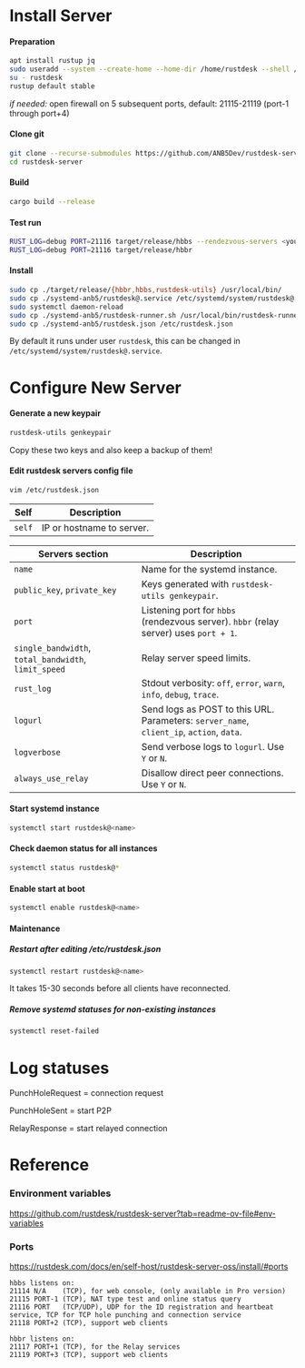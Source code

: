 # Install Server

#### Preparation
```bash
apt install rustup jq
sudo useradd --system --create-home --home-dir /home/rustdesk --shell /usr/bin/bash rustdesk
su - rustdesk
rustup default stable
```
*if needed:* open firewall on 5 subsequent ports, default: 21115-21119 (port-1 through port+4)

#### Clone git
```bash
git clone --recurse-submodules https://github.com/ANB5Dev/rustdesk-server.git
cd rustdesk-server
```

#### Build
```bash
cargo build --release
```

#### Test run
```bash
RUST_LOG=debug PORT=21116 target/release/hbbs --rendezvous-servers <your IP or hostname>:21116 --relay-servers <your IP or hostname>:21117
RUST_LOG=debug PORT=21116 target/release/hbbr
```

#### Install
```bash
sudo cp ./target/release/{hbbr,hbbs,rustdesk-utils} /usr/local/bin/
sudo cp ./systemd-anb5/rustdesk@.service /etc/systemd/system/rustdesk@.service
sudo systemctl daemon-reload
sudo cp ./systemd-anb5/rustdesk-runner.sh /usr/local/bin/rustdesk-runner.sh
sudo cp ./systemd-anb5/rustdesk.json /etc/rustdesk.json
```
By default it runs under user `rustdesk`, this can be changed in `/etc/systemd/system/rustdesk@.service`.

# Configure New Server

#### Generate a new keypair
```bash
rustdesk-utils genkeypair
```
Copy these two keys and also keep a backup of them!

#### Edit rustdesk servers config file
```bash
vim /etc/rustdesk.json
```
| Self                               | Description |
|------------------------------------|-------------|
| `self`                             | IP or hostname to server. |

| Servers section                    | Description |
|------------------------------------|-------------|
| `name`                             | Name for the systemd instance. |
| `public_key`, `private_key`        | Keys generated with `rustdesk-utils genkeypair`. |
| `port`                             | Listening port for `hbbs` (rendezvous server). `hbbr` (relay server) uses `port + 1`. |
| `single_bandwidth`, `total_bandwidth`, `limit_speed` | Relay server speed limits. |
| `rust_log`                         | Stdout verbosity: `off`, `error`, `warn`, `info`, `debug`, `trace`. |
| `logurl`                           | Send logs as POST to this URL. Parameters: `server_name`, `client_ip`, `action`, `data`. |
| `logverbose`                       | Send verbose logs to `logurl`. Use `Y` or `N`. |
| `always_use_relay`                 | Disallow direct peer connections. Use `Y` or `N`. |

#### Start systemd instance
```bash
systemctl start rustdesk@<name>
```

#### Check daemon status for all instances
```bash
systemctl status rustdesk@*
```

#### Enable start at boot
```bash
systemctl enable rustdesk@<name>
```

#### Maintenance

##### Restart after editing /etc/rustdesk.json
```bash
systemctl restart rustdesk@<name>
```
It takes 15-30 seconds before all clients have reconnected.

##### Remove systemd statuses for non-existing instances
```bash
systemctl reset-failed
```

# Log statuses

PunchHoleRequest = connection request

PunchHoleSent = start P2P

RelayResponse = start relayed connection

# Reference

### Environment variables
https://github.com/rustdesk/rustdesk-server?tab=readme-ov-file#env-variables

### Ports
https://rustdesk.com/docs/en/self-host/rustdesk-server-oss/install/#ports

	hbbs listens on:
	21114 N/A    (TCP), for web console, (only available in Pro version)
	21115 PORT-1 (TCP), NAT type test and online status query
	21116 PORT   (TCP/UDP), UDP for the ID registration and heartbeat service, TCP for TCP hole punching and connection service
	21118 PORT+2 (TCP), support web clients

	hbbr listens on:
	21117 PORT+1 (TCP), for the Relay services
	21119 PORT+3 (TCP), support web clients

<!--
# Outdated / backup

sudo chown -R rustdesk:rustdesk /home/rustdesk /etc/rustdesk.json /usr/local/bin/rustdesk-runner.sh
sudo chmod 750 /usr/local/bin/rustdesk-runner.sh

## link to our fork of hbb_common
cd libs/hbb_common
git remote set-url origin https://github.com/ANB5Dev/hbb_common.git
cd ../..
git config -f .gitmodules submodule.libs/hbb_common.url https://github.com/ANB5Dev/hbb_common
git submodule update --remote libs/hbb_common
git add .gitmodules libs/hbb_common
git commit -m "Updated hbb_common submodule to forked version"
git push origin master
-->
